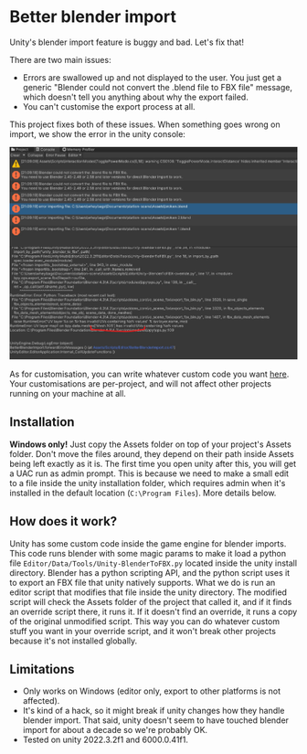 # Better blender import

Unity's blender import feature is buggy and bad. Let's fix that!

There are two main issues:
- Errors are swallowed up and not displayed to the user. You just get a generic "Blender could not convert the .blend file to FBX file" message, which doesn't tell you anything about why the export failed.
- You can't customise the export process at all.

This project fixes both of these issues. When something goes wrong on import, we show the error in the unity console:

![](example_error.jpg)

As for customisation, you can write whatever custom code you want [here](Assets/Scripts/Editor/Unity-BlenderToFBX-override.py). Your customisations are per-project, and will not affect other projects running on your machine at all.

## Installation
**Windows only!** Just copy the Assets folder on top of your project's Assets folder. Don't move the files around, they depend on their path inside Assets being left exactly as it is. The first time you open unity after this, you will get a UAC run as admin prompt. This is because we need to make a small edit to a file inside the unity installation folder, which requires admin when it's installed in the default location (`C:\Program Files`). More details below.

## How does it work?
Unity has some custom code inside the game engine for blender imports. This code runs blender with some magic params to make it load a python file `Editor/Data/Tools/Unity-BlenderToFBX.py` located inside the unity install directory. Blender has a python scripting API, and the python script uses it to export an FBX file that unity natively supports. What we do is run an editor script that modifies that file inside the unity directory. The modified script will check the Assets folder of the project that called it, and if it finds an override script there, it runs it. If it doesn't find an override, it runs a copy of the original unmodified script. This way you can do whatever custom stuff you want in your override script, and it won't break other projects because it's not installed globally.

## Limitations
- Only works on Windows (editor only, export to other platforms is not affected).
- It's kind of a hack, so it might break if unity changes how they handle blender import. That said, unity doesn't seem to have touched blender import for about a decade so we're probably OK.
- Tested on unity 2022.3.2f1 and 6000.0.41f1.
